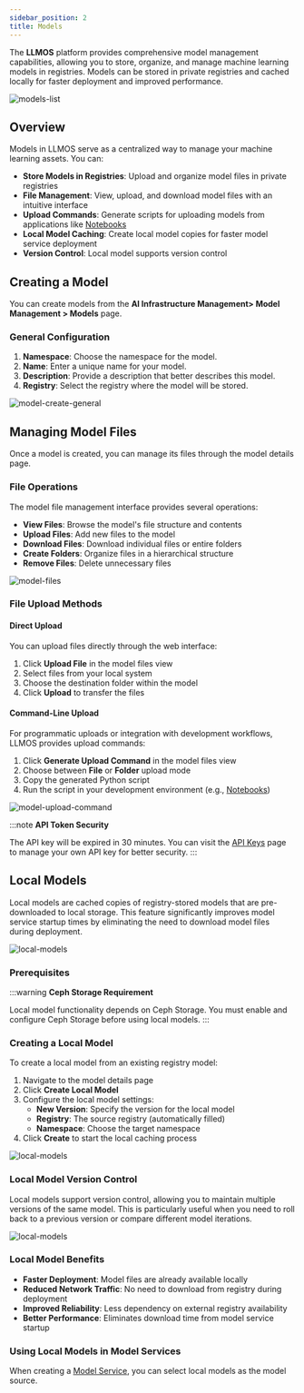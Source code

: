 ```yaml
---
sidebar_position: 2
title: Models
---
```


The **LLMOS** platform provides comprehensive model management capabilities, allowing you to store, organize, and manage machine learning models in registries. Models can be stored in private registries and cached locally for faster deployment and improved performance.

![models-list](/img/docs/model-list.png)

## Overview

Models in LLMOS serve as a centralized way to manage your machine learning assets. You can:

- **Store Models in Registries**: Upload and organize model files in private registries
- **File Management**: View, upload, and download model files with an intuitive interface
- **Upload Commands**: Generate scripts for uploading models from applications like [Notebooks](../notebooks.md)
- **Local Model Caching**: Create local model copies for faster model service deployment
- **Version Control**: Local model supports version control

## Creating a Model

You can create models from the **AI Infrastructure Management> Model Management > Models** page.

### General Configuration

1. **Namespace**: Choose the namespace for the model.
2. **Name**: Enter a unique name for your model.
3. **Description**: Provide a description that better describes this model.
4. **Registry**: Select the registry where the model will be stored.

![model-create-general](/img/docs/model-create.png)

## Managing Model Files

Once a model is created, you can manage its files through the model details page.

### File Operations

The model file management interface provides several operations:

- **View Files**: Browse the model's file structure and contents
- **Upload Files**: Add new files to the model
- **Download Files**: Download individual files or entire folders
- **Create Folders**: Organize files in a hierarchical structure
- **Remove Files**: Delete unnecessary files

![model-files](/img/docs/model-files.png)

### File Upload Methods

#### Direct Upload

You can upload files directly through the web interface:

1. Click **Upload File** in the model files view
2. Select files from your local system
3. Choose the destination folder within the model
4. Click **Upload** to transfer the files

#### Command-Line Upload

For programmatic uploads or integration with development workflows, LLMOS provides upload commands:

1. Click **Generate Upload Command** in the model files view
2. Choose between **File** or **Folder** upload mode
3. Copy the generated Python script
4. Run the script in your development environment (e.g., [Notebooks](../notebooks.md))

![model-upload-command](/img/docs/model-upload-command.png)

:::note
**API Token Security**

The API key will be expired in 30 minutes. You can visit the [API Keys](../user_and_auth/api-keys) page to manage your own API key for better security.
:::

## Local Models

Local models are cached copies of registry-stored models that are pre-downloaded to local storage. This feature significantly improves model service startup times by eliminating the need to download model files during deployment.

![local-models](/img/docs/local-model-list.png)

### Prerequisites

:::warning
**Ceph Storage Requirement**

Local model functionality depends on Ceph Storage. You must enable and configure Ceph Storage before using local models.
:::

### Creating a Local Model

To create a local model from an existing registry model:

1. Navigate to the model details page
2. Click **Create Local Model**
3. Configure the local model settings:
   - **New Version**: Specify the version for the local model
   - **Registry**: The source registry (automatically filled)
   - **Namespace**: Choose the target namespace
4. Click **Create** to start the local caching process

![local-models](/img/docs/local-model-create.png)

### Local Model Version Control

Local models support version control, allowing you to maintain multiple versions of the same model. This is particularly useful when you need to roll back to a previous version or compare different model iterations.

![local-models](/img/docs/local-model-version.png)

### Local Model Benefits

- **Faster Deployment**: Model files are already available locally
- **Reduced Network Traffic**: No need to download from registry during deployment
- **Improved Reliability**: Less dependency on external registry availability
- **Better Performance**: Eliminates download time from model service startup

### Using Local Models in Model Services

When creating a [Model Service](../modelservice.md), you can select local models as the model source.
